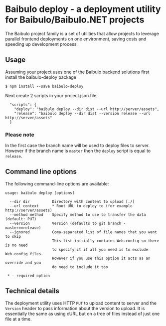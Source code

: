 # Baibulo deploy - a deployment utility for Baibulo/Baibulo.NET projects

The Baibulo project family is a set of utilities that allow projects to leverage parallel frontend
deployments on one environment, saving costs and speeding up development process.

## Usage

Assuming your project uses one of the Baibulo backend solutions first install the baibulo-deploy package

```
$ npm install --save baibulo-deploy
```

Next create 2 scripts in your project.json file:

```
  "scripts": {
    "deploy": "baibulo deploy --dir dist --url http://server/assets",
    "release": "baibulo deploy --dir dist --version release --url http://server/assets"
  }
```

### Please note
In the first case the branch name will be used to deploy files to server.
However if the branch name is ```master``` then the ```deploy``` script is equal to ```release```.

## Command line options

The following command-line options are available:

```
usage: baibulo deploy [options]

  --dir dir          Directory with content to upload [./]
  --url context      * Root URL to deploy to (for example http://server/assets)
  --method method    Specify method to use to transfer the data (default: PUT)
  --version          Version (defaults to git branch - master==release)
  --ignored          Coma-separated list of file names that you want to skip
                     This list initially contains Web.config so there is no need
                     to specify it if all you need is to exclude Web.config files.
                     However if you use this option it acts as an override and you
                     do need to include it too

 * - required option
```

## Technical details

The deployment utility uses HTTP ```PUT``` to upload content to server and the ```Version``` header to pass information about the version to upload. It is essentially the same as using cURL but on a tree
of files instead of just one file at a time.
